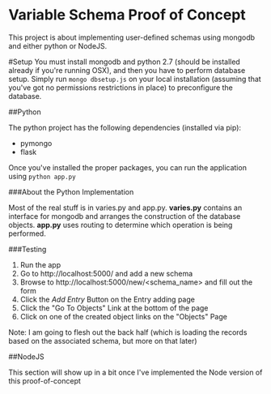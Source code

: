 Variable Schema Proof of Concept
================================

This project is about implementing user-defined schemas using mongodb and either python or NodeJS.

#Setup
You must install mongodb and python 2.7 (should be installed already if you're running OSX), and then you have to perform database setup. Simply run `mongo dbsetup.js` on your local installation (assuming that you've got no permissions restrictions in place) to preconfigure the database.

##Python

The python project has the following dependencies (installed via pip):
+ pymongo
+ flask

Once you've installed the proper packages, you can run the application using `python app.py`

###About the Python Implementation

Most of the real stuff is in varies.py and app.py. **varies.py** contains an interface for mongodb and arranges the construction of the database objects. **app.py** uses routing to determine which operation is being performed.

###Testing
1. Run the app
1. Go to http://localhost:5000/ and add a new schema
1. Browse to http://localhost:5000/new/<schema_name> and fill out the form
1. Click the _Add Entry_ Button on the Entry adding page
1. Click the "Go To Objects" Link at the bottom of the page
1. Click on one of the created object links on the "Objects" Page 

Note: I am going to flesh out the back half (which is loading the records based on the associated schema, but more on that later)

##NodeJS

This section will show up in a bit once I've implemented the Node version of this proof-of-concept
